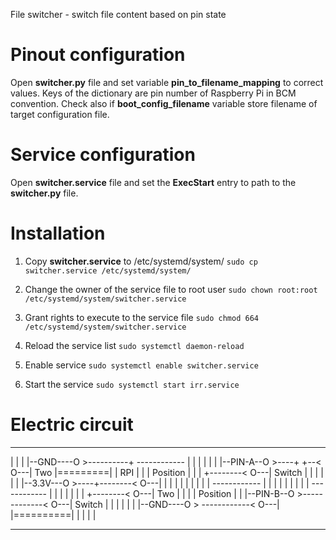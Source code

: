 File switcher - switch file content based on pin state

# Pinout configuration

Open __switcher.py__ file and set variable __pin_to_filename_mapping__
to correct values. Keys of the dictionary are pin number of Raspberry Pi in BCM convention.
Check also if __boot_config_filename__ variable store filename of target configuration file.

# Service configuration

Open __switcher.service__ file and set the __ExecStart__ entry to
path to the __switcher.py__ file.

# Installation

1. Copy __switcher.service__ to /etc/systemd/system/
```sudo cp switcher.service /etc/systemd/system/```

2. Change the owner of the service file to root user
```sudo chown root:root /etc/systemd/system/switcher.service```

3. Grant rights to execute to the service file
```sudo chmod 664 /etc/systemd/system/switcher.service```

4. Reload the service list
```sudo systemctl daemon-reload```

5. Enable service
```sudo systemctl enable switcher.service```

6. Start the service
```sudo systemctl start irr.service```

# Electric circuit

-----------
|         |
|         |--GND----O >----------+        ------------
|         |                      |        |          |
|         |--PIN-A--O >----+     +--< O---|   Two    |=========|
|   RPI   |                |              | Position |
|         |                +--------< O---|  Switch  |
|         |                               |          |
|         |--3.3V---O >----+--------< O---|          |
|         |                |              |          |
|         |                |              ------------
|         |                |
|         |                |
|         |                |              ------------
|         |                |              |          |
|         |                +--------< O---|   Two    |
|         |                               | Position |
|         |--PIN-B--O >-------------< O---|  Switch  |
|         |                               |          |
|         |--GND----O > ------------< O---|          |==========|
|         |                               |          |
-----------                               -----------
